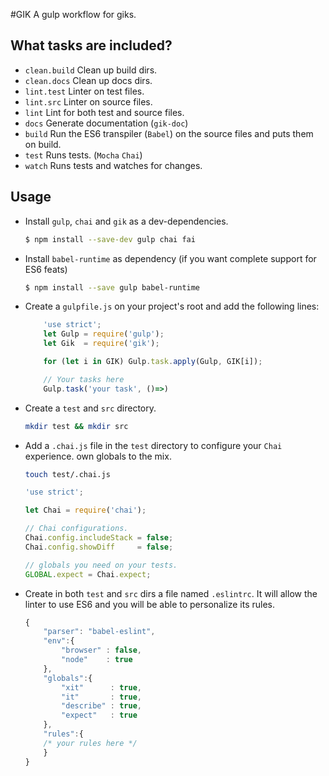 #GIK
A gulp workflow for giks.

## What tasks are included?

- `clean.build` Clean up build dirs.
- `clean.docs` Clean up docs dirs.
- `lint.test` Linter on test files.
- `lint.src`  Linter on source files.
- `lint` Lint for both test and source files.
- `docs` Generate documentation (`gik-doc`)
- `build` Run the ES6 transpiler (`Babel`) on the source files and puts them on build.
- `test` Runs tests. (`Mocha` `Chai`)
- `watch` Runs tests and watches for changes.

## Usage

- Install `gulp`, `chai` and `gik` as a dev-dependencies.

	```bash
	$ npm install --save-dev gulp chai fai
	```

- Install `babel-runtime` as dependency (if you want complete support for ES6 feats)

	```bash
	$ npm install --save gulp babel-runtime
	```

- Create a `gulpfile.js` on your project's root and add the following lines:

	```javascript
		'use strict';
		let Gulp = require('gulp');
		let Gik  = require('gik');

		for (let i in GIK) Gulp.task.apply(Gulp, GIK[i]);

		// Your tasks here
		Gulp.task('your task', ()=>)
	```

- Create a `test` and `src` directory.

	```bash
	mkdir test && mkdir src
	```

- Add a `.chai.js` file in the `test` directory to configure your `Chai` experience.
own globals to the mix.

	```bash
	touch test/.chai.js
	```

	```javascript
	'use strict';

	let Chai = require('chai');

	// Chai configurations.
	Chai.config.includeStack = false;
	Chai.config.showDiff     = false;

	// globals you need on your tests.
	GLOBAL.expect = Chai.expect;
	```

- Create in both `test` and `src` dirs a file named `.eslintrc`. It will allow the linter to
use ES6 and you will be able to personalize its rules.

	```javascript
	{
		"parser": "babel-eslint",
		"env":{
			"browser" : false,
			"node"    : true
		},
		"globals":{
			"xit"      : true,
			"it"       : true,
			"describe" : true,
			"expect"   : true
		},
		"rules":{
		/* your rules here */
		}
	}
	```